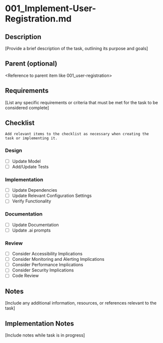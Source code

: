 # 001_Implement-User-Registration.md

## Description

[Provide a brief description of the task, outlining its purpose and goals]

## Parent (optional)
<Reference to parent item like 001_user-registration>

## Requirements

[List any specific requirements or criteria that must be met for the task to be considered complete]

## Checklist
    Add relevant items to the checklist as necessary when creating the task or implementing it.

### Design
- [ ] Update Model
- [ ] Add/Update Tests
### Implementation
- [ ] Update Dependencies
- [ ] Update Relevant Configuration Settings
- [ ] Verify Functionality
### Documentation
- [ ] Update Documentation
- [ ] Update .ai prompts
### Review
- [ ] Consider Accessibility Implications
- [ ] Consider Monitoring and Alerting Implications
- [ ] Consider Performance Implications
- [ ] Consider Security Implications
- [ ] Code Review

## Notes

[Include any additional information, resources, or references relevant to the task]

## Implementation Notes

[Include notes while task is in progress]
